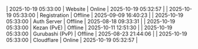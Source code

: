 | 2025-10-19 05:33:00 | Website | Online | 2025-10-19 05:32:57 |
| 2025-10-19 05:33:00 | Registration | Offline | 2025-09-09 16:40:23 |
| 2025-10-19 05:33:00 | Auth Server | Offline | 2025-08-18 09:33:31 |
| 2025-10-19 05:33:00 | Kezan (PvE) | Offline | 2025-10-11 12:51:30 |
| 2025-10-19 05:33:00 | Gurubashi (PvP) | Offline | 2025-08-23 21:44:06 |
| 2025-10-19 05:33:00 | Cloudflare | Online | 2025-10-19 05:32:57 |
